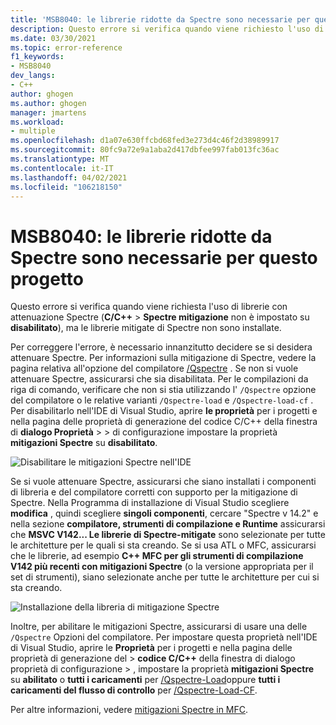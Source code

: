 ```yaml
---
title: 'MSB8040: le librerie ridotte da Spectre sono necessarie per questo progetto'
description: Questo errore si verifica quando viene richiesto l'uso di librerie con attenuazione Spectre, ma le librerie attenuate Spectre non sono installate.
ms.date: 03/30/2021
ms.topic: error-reference
f1_keywords:
- MSB8040
dev_langs:
- C++
author: ghogen
ms.author: ghogen
manager: jmartens
ms.workload:
- multiple
ms.openlocfilehash: d1a07e630ffcbd68fed3e273d4c46f2d38989917
ms.sourcegitcommit: 80fc9a72e9a1aba2d417dbfee997fab013fc36ac
ms.translationtype: MT
ms.contentlocale: it-IT
ms.lasthandoff: 04/02/2021
ms.locfileid: "106218150"
---
```

# <a name="msb8040-spectre-mitigated-libraries-are-required-for-this-project"></a>MSB8040: le librerie ridotte da Spectre sono necessarie per questo progetto

Questo errore si verifica quando viene richiesta l'uso di librerie con attenuazione Spectre (**C/C++**  >  **Spectre mitigazione** non è impostato su **disabilitato**), ma le librerie mitigate di Spectre non sono installate.

Per correggere l'errore, è necessario innanzitutto decidere se si desidera attenuare Spectre. Per informazioni sulla mitigazione di Spectre, vedere la pagina relativa all'opzione del compilatore [/Qspectre](/cpp/build/reference/qspectre) . Se non si vuole attenuare Spectre, assicurarsi che sia disabilitata. Per le compilazioni da riga di comando, verificare che non si stia utilizzando l' `/Qspectre` opzione del compilatore o le relative varianti `/Qspectre-load` e `/Qspectre-load-cf` . Per disabilitarlo nell'IDE di Visual Studio, aprire **le proprietà** per i progetti e nella pagina delle proprietà di generazione del codice C/C++ della finestra di **dialogo Proprietà**  >    >   di configurazione impostare la proprietà **mitigazioni Spectre** su **disabilitato**.

![Disabilitare le mitigazioni Spectre nell'IDE](../media/errors/spectre-disable.png)

 Se si vuole attenuare Spectre, assicurarsi che siano installati i componenti di libreria e del compilatore corretti con supporto per la mitigazione di Spectre. Nella Programma di installazione di Visual Studio scegliere **modifica** , quindi scegliere **singoli componenti**, cercare "Spectre v 14.2" e nella sezione **compilatore, strumenti di compilazione e Runtime** assicurarsi che **MSVC V142... Le librerie di Spectre-mitigate** sono selezionate per tutte le architetture per le quali si sta creando. Se si usa ATL o MFC, assicurarsi che le librerie, ad esempio **C++ MFC per gli strumenti di compilazione V142 più recenti con mitigazioni Spectre** (o la versione appropriata per il set di strumenti), siano selezionate anche per tutte le architetture per cui si sta creando.

![Installazione della libreria di mitigazione Spectre](../media/errors/spectre-install-components.png)

Inoltre, per abilitare le mitigazioni Spectre, assicurarsi di usare una delle `/Qspectre` Opzioni del compilatore. Per impostare questa proprietà nell'IDE di Visual Studio, aprire le **Proprietà** per i progetti e nella pagina delle proprietà di generazione del   >  **codice C/C++** della finestra di dialogo proprietà di configurazione  >   , impostare la proprietà **mitigazioni Spectre** su **abilitato** o **tutti i caricamenti** per [/Qspectre-Load](/cpp/build/reference/qspectre-load)oppure **tutti i caricamenti del flusso di controllo** per [/Qspectre-Load-CF](/cpp/build/reference/qspectre-load-cf).

Per altre informazioni, vedere [mitigazioni Spectre in MFC](https://devblogs.microsoft.com/cppblog/spectre-mitigations-in-msvc/).
